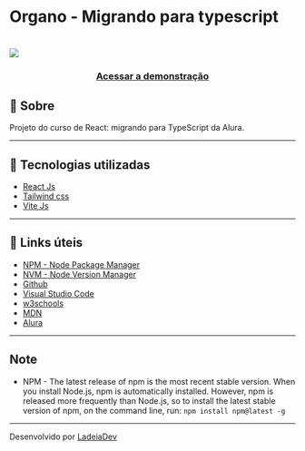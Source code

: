 <h1>Organo - Migrando para typescript</h1>

<h1>
  <img src="https://camo.githubusercontent.com/37a65aa191a98a4d375cdeeccf9d53d0a9c3bb3ef4c46606fa415cfedba3edb0/68747470733a2f2f7777772e617765736f6d6573637265656e73686f742e636f6d2f6170692f76312f64657374696e6174696f6e2f696d6167652f73686f773f496d6167654b65793d746d2d393636372d33353937342d3537616331333138666166613964363362616135313832353633373466646437">
</h1>

<h3 align="center">
  <a href="https://organo-ts-s4zs.vercel.app/" target="_blank">Acessar a demonstração</a>
</h3>

## 🎫 Sobre

Projeto do curso de React: migrando para TypeScript da Alura.

---

## 🚀 Tecnologias utilizadas

- [React Js](https://reactjs.org/)
- [Tailwind css](https://tailwindcss.com/)
- [Vite Js](https://vitejs.dev/)

---

## 🔗 Links úteis

- [NPM - Node Package Manager](https://www.npmjs.com/)
- [NVM - Node Version Manager](https://github.com/nvm-sh/nvm)
- [Github](https://github.com/)
- [Visual Studio Code](https://code.visualstudio.com/)
- [w3schools](https://www.w3schools.com/)
- [MDN](https://developer.mozilla.org/)
- [Alura](https://www.alura.com.br/)

---

## Note

- NPM - The latest release of npm is the most recent stable version. When you install Node.js, npm is automatically installed. However, npm is released more frequently than Node.js, so to install the latest stable version of npm, on the command line, run: `npm install npm@latest -g`

---

Desenvolvido por [LadeiaDev](https://ladeia.dev.br/)
